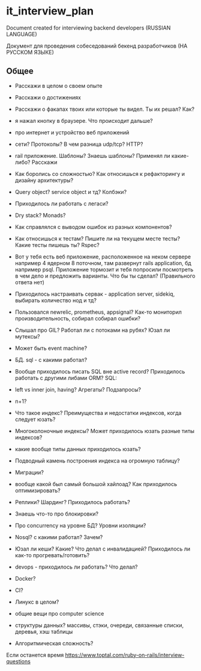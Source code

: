 # it_interview_plan
Document created for interviewing backend developers (RUSSIAN LANGUAGE)

Документ для проведения собеседований бекенд разработчиков (НА РУССКОМ ЯЗЫКЕ)

## Общее
- Расскажи в целом о своем опыте
- Расскажи о достижениях
- Расскажи о факапах твоих или которые ты видел. Ты их решал? Как?

- я нажал кнопку в браузере. Что происходит дальше? 
- про интернет и устройство веб приложений
- сети? Протоколы? В чем разница udp/tcp? HTTP?

- rail приложение. Шаблоны? Знаешь шаблоны? Применял ли какие-либо? Расскажи
- Как боролись со сложностью? Как относишься к рефакторингу и дизайну архитектуры?
- Query object? service object и тд? Колбэки?
- Приходилось ли работать с легаси?
- Dry stack? Monads?
- Как справлялся с выводом ошибок из разных компонентов?


- Как относишься к тестам? Пишите ли на текущем месте тесты? Какие тесты пишешь ты? Rspec?

- Вот у тебя есть веб приложение, расположенное на неком сервере например 4 ядерном 8 поточном, там развернут rails application, бд например psql. Приложение тормозит и тебя попросили посмотреть в чем дело и предложить варианты. Что бы ты сделал? (Правильного ответа нет)
- Приходилось настраивать сервак - application server, sidekiq, выбирать количество нод и тд?

- Пользовался newrelic, prometheus, appsignal? Как-то мониторил производительность, собирал собирал ошибки?

- Слышал про GIL? Работал ли с потоками на рубях? Юзал ли мутексы?
- Может быть event machine?
- БД. sql - с какими работал?
- Вообще приходилось писать SQL вне active record? Приходилось работать с другими либами ORM?
SQL:
 - left vs inner join, having? Агрегаты? Подзапросы?
 - n+1?
- Что такое индекс? Преимущества и недостатки индексов, когда следует юзать? 
- Многоколоночные индексы? Может приходилось юзать разные типы индексов?
- какие вообще типы данных приходилось юзать?
- Подводный камень построения индекса на огромную таблицу?
- Миграции?

- вообще какой был самый большой хайлоад? Как приходилось оптимизировать?
- Реплики? Шардинг? Приходилось работать?
- Знаешь что-то про блокировки?
- Про concurrency на уровне БД? Уровни изоляции?

- Nosql? с какими работал? Зачем?
- Юзал ли кеши? Какие? Что делал с инвалидацией? Приходилось ли как-то прогревать/готовить?

- devops - приходилось ли работать? Что делал?
- Docker?
- CI?
- Линукс в целом?

- общие вещи про computer science
- структуры данных? массивы, стэки, очереди, связанные списки, деревья, хэш таблицы
- Алгоритмическая сложность?

Если останется время
https://www.toptal.com/ruby-on-rails/interview-questions


